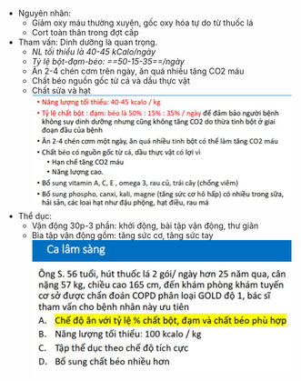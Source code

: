 - Nguyên nhân:
	- Giảm oxy máu thường xuyên, gốc oxy hóa tự do từ thuốc lá
	- Cort toàn thân trong đợt cấp
- Tham vấn: Dinh dưỡng là quan trọng.
	- _NL tối thiểu là 40-45 kCalo/ngày_
	- _Tỷ lệ bột-đạm-béo: ==50-15-35==/ngày_
	- Ăn 2-4 chén cơm trên ngày, ăn quá nhiều tăng CO2 máu
	- Chất béo nguồn gốc từ cá và dầu thực vật
	- Chất sữa và hạt
![Buổi 11 - Hệ tiêu hóa-1687421521409.jpeg](../../../../200%20Files/image/image/Bu%E1%BB%95i%2011%20-%20H%E1%BB%87%20ti%C3%AAu%20h%C3%B3a-1687421521409.jpeg)
- Thể dục:
	- Vận động 30p-3 phần: khởi động, bài tập vận động, thư giãn
	- Bìa tập vận động gồm: tăng sức cơ, tăng sức tay
![Buổi 11 - Hệ tiêu hóa-1687421525660.jpeg](../../../../200%20Files/image/image/Bu%E1%BB%95i%2011%20-%20H%E1%BB%87%20ti%C3%AAu%20h%C3%B3a-1687421525660.jpeg)